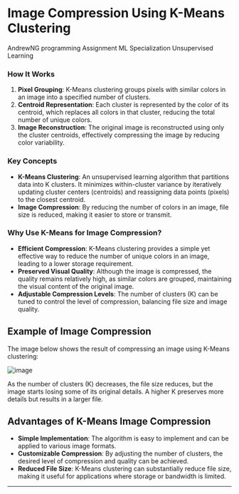 
# Image Compression Using K-Means Clustering

AndrewNG programming Assignment ML Specialization Unsupervised Learning

### How It Works

1. **Pixel Grouping**: K-Means clustering groups pixels with similar colors in an image into a specified number of clusters.
2. **Centroid Representation**: Each cluster is represented by the color of its centroid, which replaces all colors in that cluster, reducing the total number of unique colors.
3. **Image Reconstruction**: The original image is reconstructed using only the cluster centroids, effectively compressing the image by reducing color variability.

### Key Concepts

- **K-Means Clustering**: An unsupervised learning algorithm that partitions data into K clusters. It minimizes within-cluster variance by iteratively updating cluster centers (centroids) and reassigning data points (pixels) to the closest centroid.
- **Image Compression**: By reducing the number of colors in an image, file size is reduced, making it easier to store or transmit.

### Why Use K-Means for Image Compression?

- **Efficient Compression**: K-Means clustering provides a simple yet effective way to reduce the number of unique colors in an image, leading to a lower storage requirement.
- **Preserved Visual Quality**: Although the image is compressed, the quality remains relatively high, as similar colors are grouped, maintaining the visual content of the original image.
- **Adjustable Compression Levels**: The number of clusters (K) can be tuned to control the level of compression, balancing file size and image quality.

## Example of Image Compression

The image below shows the result of compressing an image using K-Means clustering:

![image](https://github.com/user-attachments/assets/39d84494-e3f0-4179-8f6f-9fa959b6a501)


As the number of clusters (K) decreases, the file size reduces, but the image starts losing some of its original details. A higher K preserves more details but results in a larger file.

## Advantages of K-Means Image Compression

- **Simple Implementation**: The algorithm is easy to implement and can be applied to various image formats.
- **Customizable Compression**: By adjusting the number of clusters, the desired level of compression and quality can be achieved.
- **Reduced File Size**: K-Means clustering can substantially reduce file size, making it useful for applications where storage or bandwidth is limited.

---
